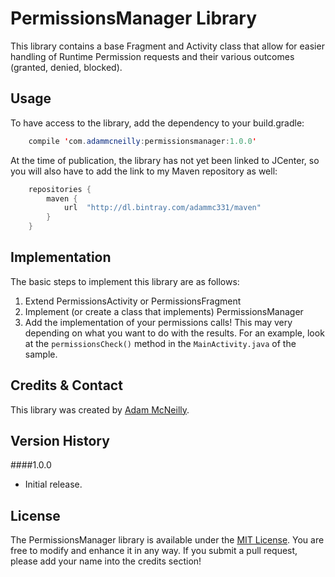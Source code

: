 PermissionsManager Library
=============

This library contains a base Fragment and Activity class that allow for easier handling of Runtime Permission requests and their various outcomes (granted, denied, blocked).

Usage
-----

To have access to the library, add the dependency to your build.gradle:

```java
	compile 'com.adammcneilly:permissionsmanager:1.0.0'
```

At the time of publication, the library has not yet been linked to JCenter, so you will also have to add the link to my Maven repository as well:

```java
	repositories {
    	maven {
        	url  "http://dl.bintray.com/adammc331/maven"
    	}
	}
```

Implementation
--------------

The basic steps to implement this library are as follows:

1. Extend PermissionsActivity or PermissionsFragment
2. Implement (or create a class that implements) PermissionsManager
3. Add the implementation of your permissions calls! This may very depending on what you want to do with the results. For an example, look at the `permissionsCheck()` method in the `MainActivity.java` of the sample.

Credits & Contact
-----------------

This library was created by [Adam McNeilly](http://adammcneilly.com).

Version History
---------------

####1.0.0
 - Initial release.

License
-------

The PermissionsManager library is available under the [MIT License](https://opensource.org/licenses/MIT). You are free to modify and enhance it in any way. If you submit a pull request, please add your name into the credits section!

